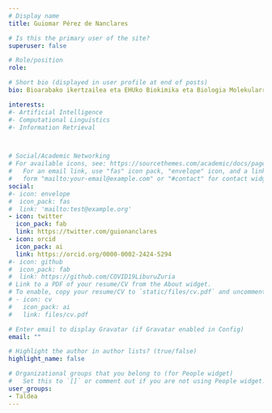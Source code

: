 ```yaml
---
# Display name
title: Guiomar Pérez de Nanclares

# Is this the primary user of the site?
superuser: false

# Role/position
role: 

# Short bio (displayed in user profile at end of posts)
bio: Bioarabako ikertzailea eta EHUko Biokimika eta Biologia Molekularreko Sailan irakaslea. RT-PCR bidez SARS-CoV-2 protokoloaren garapenean laguntzailea eta 3D inprimaketaren bidez hisopoak fabrikatzeko proiektuaren koordinatzailea.

interests:
#- Artificial Intelligence
#- Computational Linguistics
#- Information Retrieval



# Social/Academic Networking
# For available icons, see: https://sourcethemes.com/academic/docs/page-builder/#icons
#   For an email link, use "fas" icon pack, "envelope" icon, and a link in the
#   form "mailto:your-email@example.com" or "#contact" for contact widget.
social:
#- icon: envelope
#  icon_pack: fas
#  link: 'mailto:test@example.org'
- icon: twitter
  icon_pack: fab
  link: https://twitter.com/guionanclares
- icon: orcid
  icon_pack: ai
  link: https://orcid.org/0000-0002-2424-5294
#- icon: github
#  icon_pack: fab
#  link: https://github.com/COVID19LiburuZuria
# Link to a PDF of your resume/CV from the About widget.
# To enable, copy your resume/CV to `static/files/cv.pdf` and uncomment the lines below.
# - icon: cv
#   icon_pack: ai
#   link: files/cv.pdf

# Enter email to display Gravatar (if Gravatar enabled in Config)
email: ""

# Highlight the author in author lists? (true/false)
highlight_name: false

# Organizational groups that you belong to (for People widget)
#   Set this to `[]` or comment out if you are not using People widget.
user_groups:
- Taldea
---
```


